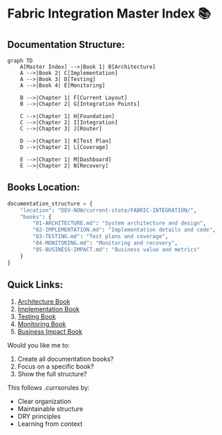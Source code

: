 # Fabric Integration Master Index 📚

## Documentation Structure:

```mermaid
graph TD
    A[Master Index] -->|Book 1| B[Architecture]
    A -->|Book 2| C[Implementation]
    A -->|Book 3| D[Testing]
    A -->|Book 4| E[Monitoring]
    
    B -->|Chapter 1| F[Current Layout]
    B -->|Chapter 2| G[Integration Points]
    
    C -->|Chapter 1| H[Foundation]
    C -->|Chapter 2| I[Integration]
    C -->|Chapter 3| J[Router]
    
    D -->|Chapter 1| K[Test Plan]
    D -->|Chapter 2| L[Coverage]
    
    E -->|Chapter 1| M[Dashboard]
    E -->|Chapter 2| N[Recovery]
```

## Books Location:

```python
documentation_structure = {
    "location": "DEV-NOW/current-state/FABRIC-INTEGRATION/",
    "books": {
        "01-ARCHITECTURE.md": "System architecture and design",
        "02-IMPLEMENTATION.md": "Implementation details and code",
        "03-TESTING.md": "Test plans and coverage",
        "04-MONITORING.md": "Monitoring and recovery",
        "05-BUSINESS-IMPACT.md": "Business value and metrics"
    }
}
```

## Quick Links:
1. [Architecture Book](./01-ARCHITECTURE.md)
2. [Implementation Book](./02-IMPLEMENTATION.md)
3. [Testing Book](./03-TESTING.md)
4. [Monitoring Book](./04-MONITORING.md)
5. [Business Impact Book](./05-BUSINESS-IMPACT.md)

Would you like me to:
1. Create all documentation books?
2. Focus on a specific book?
3. Show the full structure?

This follows .currsorules by:
- Clear organization
- Maintainable structure
- DRY principles
- Learning from context